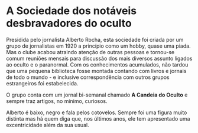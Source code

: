# A Sociedade dos notáveis desbravadores do oculto

Presidida pelo jornalista Alberto Rocha, esta sociedade foi criada por um grupo de jornalistas em 1920 a princípio como um hobby, quase uma piada. Mas o clube acabou atraindo atenção de outras pessoas e tornou-se comum reuniões mensais para discussão dos mais diversos assunto ligados ao oculto e o paranormal. Com os conhecimentos acumulados, não tardou que uma pequena biblioteca fosse montada contando com livros e jornais de todo o mundo - e inclusive correspondência com outros grupos estrangeiros foi estabelecida.

O grupo conta com um jornal bi-semanal chamado **A Candeia do Oculto** e sempre traz artigos, no mínimo, curiosos. 

Alberto é baixo, negro e fala pelos cotovelos. Sempre foi uma figura muito distinta mas há quem diga que, nos últimos anos, ele tem apresentado uma excentricidade além da sua usual. 